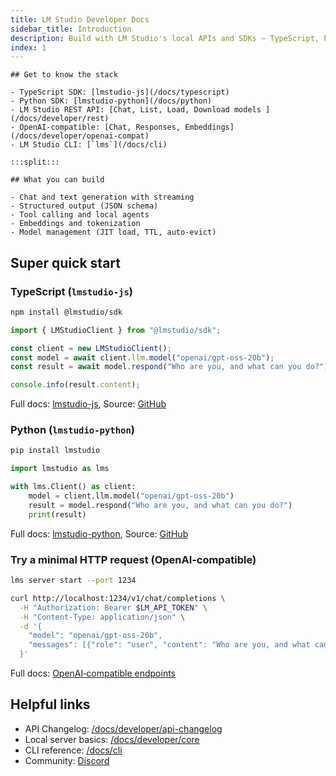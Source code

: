 ```yaml
---
title: LM Studio Developer Docs
sidebar_title: Introduction
description: Build with LM Studio's local APIs and SDKs — TypeScript, Python, REST, and OpenAI‑compatible endpoints.
index: 1
---
```


```lms_hstack
## Get to know the stack

- TypeScript SDK: [lmstudio-js](/docs/typescript)
- Python SDK: [lmstudio-python](/docs/python)
- LM Studio REST API: [Chat, List, Load, Download models ](/docs/developer/rest)
- OpenAI‑compatible: [Chat, Responses, Embeddings](/docs/developer/openai-compat)
- LM Studio CLI: [`lms`](/docs/cli)

:::split:::

## What you can build

- Chat and text generation with streaming
- Structured output (JSON schema)
- Tool calling and local agents
- Embeddings and tokenization
- Model management (JIT load, TTL, auto‑evict)
```

## Super quick start

### TypeScript (`lmstudio-js`)

```bash
npm install @lmstudio/sdk
```

```ts
import { LMStudioClient } from "@lmstudio/sdk";

const client = new LMStudioClient();
const model = await client.llm.model("openai/gpt-oss-20b");
const result = await model.respond("Who are you, and what can you do?");

console.info(result.content);
```

Full docs: [lmstudio-js](/docs/typescript), Source: [GitHub](https://github.com/lmstudio-ai/lmstudio-js)

### Python (`lmstudio-python`)

```bash
pip install lmstudio
```

```python
import lmstudio as lms

with lms.Client() as client:
    model = client.llm.model("openai/gpt-oss-20b")
    result = model.respond("Who are you, and what can you do?")
    print(result)
```

Full docs: [lmstudio-python](/docs/python), Source: [GitHub](https://github.com/lmstudio-ai/lmstudio-python)

### Try a minimal HTTP request (OpenAI‑compatible)

```bash
lms server start --port 1234
```

```bash
curl http://localhost:1234/v1/chat/completions \
  -H "Authorization: Bearer $LM_API_TOKEN" \
  -H "Content-Type: application/json" \
  -d '{
    "model": "openai/gpt-oss-20b",
    "messages": [{"role": "user", "content": "Who are you, and what can you do?"}]
  }'
```

Full docs: [OpenAI‑compatible endpoints](/docs/developer/openai-compat)

## Helpful links

- API Changelog: [/docs/developer/api-changelog](/docs/developer/api-changelog)
- Local server basics: [/docs/developer/core](/docs/developer/core)
- CLI reference: [/docs/cli](/docs/cli)
- Community: [Discord](https://discord.gg/lmstudio)
